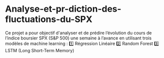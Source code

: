 # Analyse-et-pr-diction-des-fluctuations-du-SPX
Ce projet a pour objectif d'analyser et de prédire l’évolution du cours de l’indice boursier SPX (S&amp;P 500) une semaine à l’avance en utilisant trois modèles de machine learning : 1️⃣ Régression Linéaire 2️⃣ Random Forest 3️⃣ LSTM (Long Short-Term Memory)
